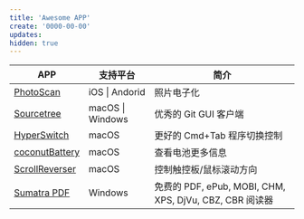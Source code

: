 ```yaml
---
title: 'Awesome APP'
create: '0000-00-00'
updates:
hidden: true
---
```


| APP                                                                         | 支持平台         | 简介                                                    |
| --------------------------------------------------------------------------- | ---------------- | ------------------------------------------------------- |
| [PhotoScan](https://www.google.com/photos/scan)                             | iOS \| Andorid   | 照片电子化                                              |
| [Sourcetree](https://www.sourcetreeapp.com)                                 | macOS \| Windows | 优秀的 Git GUI 客户端                                   |
| [HyperSwitch](https://bahoom.com/hyperswitch)                               | macOS            | 更好的 Cmd+Tab 程序切换控制                             |
| [coconutBattery](https://www.coconut-flavour.com/coconutbattery/index.html) | macOS            | 查看电池更多信息                                        |
| [ScrollReverser](https://pilotmoon.com/scrollreverser)                      | macOS            | 控制触控板/鼠标滚动方向                                 |
| [Sumatra PDF](https://www.sumatrapdfreader.org)                             | Windows          | 免费的 PDF, ePub, MOBI, CHM, XPS, DjVu, CBZ, CBR 阅读器 |

